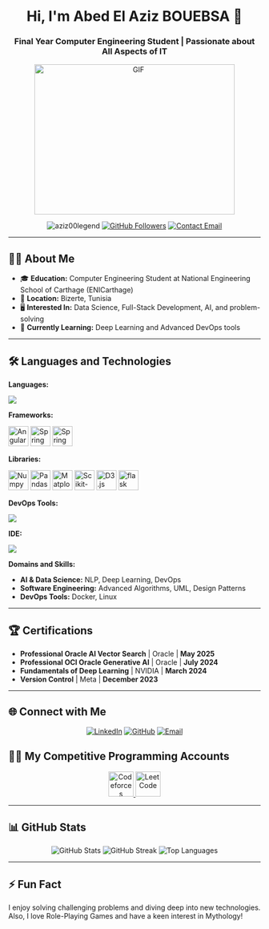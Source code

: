 
<h1 align="center">Hi, I'm Abed El Aziz BOUEBSA 👋</h1>
<h3 align="center">Final Year Computer Engineering Student | Passionate about All Aspects of IT</h3>

<p align="center">
  <a target="_blank" align="center">
  <img align="center" top="500" height="300" width="400" alt="GIF" src="https://media4.giphy.com/media/v1.Y2lkPTc5MGI3NjExMzVneTIweW1qOWp1dzVkYnh1dnk0bW9haTkzN3V1bm0zeTU3ZGJscSZlcD12MV9pbnRlcm5hbF9naWZfYnlfaWQmY3Q9Zw/YYW0hHizzIOrlhimPG/giphy.webp" >
  </a>
</p>



<p align="center">
  <img src="https://komarev.com/ghpvc/?username=aziz00legend&label=Profile%20views&color=0e75b6&style=flat" alt="aziz00legend" />
  <a href="https://github.com/aziz00legend?tab=followers"><img src="https://img.shields.io/github/followers/aziz00legend?label=Followers&style=social" alt="GitHub Followers" /></a>
  <a href="mailto:abdelaziz.bouabsa@enicar.ucar.tn"><img src="https://img.shields.io/badge/Email-abdelaziz.bouabsa%40enicar.ucar.tn-red" alt="Contact Email" /></a>
</p>




---

## 👨‍💻 About Me
- 🎓 **Education:** Computer Engineering Student at National Engineering School of Carthage (ENICarthage)
- 📍 **Location:** Bizerte, Tunisia
- 🖥️ **Interested In:** Data Science, Full-Stack Development, AI, and problem-solving 
- 🌱 **Currently Learning:** Deep Learning and Advanced DevOps tools

---

## 🛠️ Languages and Technologies

**Languages:**
<p align="left"> <img src="https://skillicons.dev/icons?i=py,ts,js,css,html,java,c,cpp,bash"/>

**Frameworks:**
<p align="left">
  <img src="https://img.icons8.com/color/48/000000/angularjs.png" alt="Angular" width="40" height="40"/>
  <img src="https://img.icons8.com/color/48/000000/spring-logo.png" alt="Spring Boot" width="40" height="40"/>
  <img src="https://media.licdn.com/dms/image/D4D12AQFyii3dcLZ8nw/article-cover_image-shrink_600_2000/0/1672232494783?e=2147483647&v=beta&t=5wRN5rcst3pb57__WWgE3P7lVnv-UjsjFh7TkxlUMv8" alt="Spring Security" width="40" height="40"/>
</p>

**Libraries:**
<p align="left">
 <p align="left">
 <a href="https://numpy.org/"><img src="https://cdn.jsdelivr.net/gh/devicons/devicon/icons/numpy/numpy-original.svg" alt="Numpy" width="40" height="40"/></a>
 <a href="https://pandas.pydata.org/"><img src="https://cdn.jsdelivr.net/gh/devicons/devicon/icons/pandas/pandas-original.svg" alt="Pandas" width="40" height="40"/></a>
 <a href="https://matplotlib.org/"><img src="https://cdn.jsdelivr.net/gh/devicons/devicon/icons/matplotlib/matplotlib-original.svg" alt="Matplotlib" width="40" height="40"/></a>
 <a href="https://scikit-learn.org/"><img src="https://cdn.jsdelivr.net/gh/devicons/devicon@latest/icons/scikitlearn/scikitlearn-original.svg" alt="Scikit-Learn" width="40" height="40"/></a>
 <a href="https://d3js.org/"><img src="https://cdn.jsdelivr.net/gh/devicons/devicon/icons/d3js/d3js-original.svg" alt="D3.js" width="40" height="40"/></a>
  
 <img src="https://skillicons.dev/icons?i=flask" alt="flask" width="40" height="40"/>
</p>

</p>



**DevOps Tools:**
<p align="left"> <img src="https://skillicons.dev/icons?i=linux,docker,git,jenkins,vim"/>

**IDE:**
<p align="left">
  <img src="https://skillicons.dev/icons?i=vscode,anaconda,idea,matlab"/>
</p>

**Domains and Skills:**
- **AI & Data Science:** NLP, Deep Learning, DevOps
- **Software Engineering:** Advanced Algorithms, UML, Design Patterns
- **DevOps Tools:** Docker, Linux
---

## 🏆 Certifications
- **Professional Oracle AI Vector Search** | Oracle | **May 2025**
- **Professional OCI Oracle Generative AI** | Oracle | **July 2024**
- **Fundamentals of Deep Learning** | NVIDIA | **March 2024**
- **Version Control** | Meta | **December 2023**

---

## 🌐 Connect with Me
<p align="center">
  <a href="https://www.linkedin.com/in/your-linkedin-profile" target="_blank"><img src="https://img.icons8.com/fluent/48/000000/linkedin.png" alt="LinkedIn"/></a>
  <a href="https://github.com/aziz00legend" target="_blank"><img src="https://img.icons8.com/fluent/48/000000/github.png" alt="GitHub"/></a>
  <a href="mailto:abdelaziz.bouabsa@enicar.ucar.tn"><img src="https://img.icons8.com/fluent/48/000000/gmail.png" alt="Email"/></a>
</p>

## 👨‍💻 My Competitive Programming Accounts

<p align="center">
    <a href="https://codeforces.com/profile/Abed_el_Aziz_Bouebsa" target="_blank" rel="noopener">
        <img src="https://store-images.s-microsoft.com/image/apps.48094.14504742535903781.aedbca21-113a-48f4-b001-4204e73b22fc.503f883f-8339-4dc5-8609-81713a59281f" width="50" height="50" alt="Codeforces Profile"/>
    </a>
    <a href="https://leetcode.com/u/user7436NJ/" target="_blank" rel="noopener">
        <img src="https://img.icons8.com/external-tal-revivo-shadow-tal-revivo/50/000000/external-level-up-your-coding-skills-and-quickly-land-a-job-logo-shadow-tal-revivo.png" alt="LeetCode" width="50" height="50"/>
    </a>
</p>

---

## 📊 GitHub Stats
<p align="center">
  <img src="https://github-readme-stats.vercel.app/api?username=aziz00legend&show_icons=true&theme=radical" alt="GitHub Stats" />
  <img src="https://github-readme-streak-stats.herokuapp.com/?user=aziz00legend&theme=radical" alt="GitHub Streak" />
  <img src="https://github-readme-stats.vercel.app/api/top-langs/?username=aziz00legend&layout=compact&theme=radical" alt="Top Languages" />
</p>

---

## ⚡ Fun Fact
I enjoy solving challenging problems and diving deep into new technologies. Also, I love Role-Playing Games and have a keen interest in Mythology!
